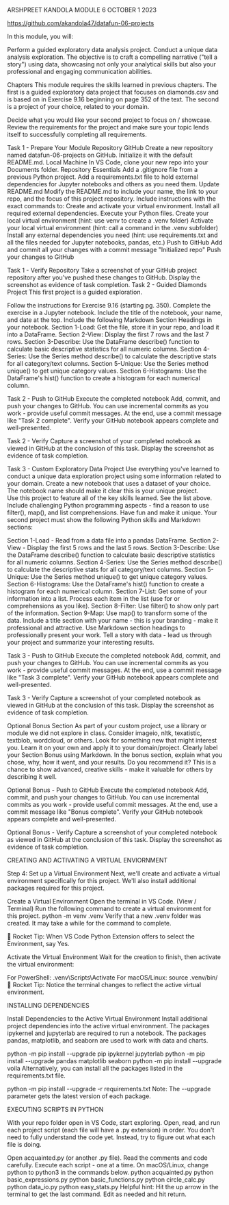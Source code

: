 ARSHPREET KANDOLA
MODULE 6 
OCTOBER 1 2023

https://github.com/akandola47/datafun-06-projects

In this module, you will:

Perform a guided exploratory data analysis project.
Conduct a unique data analysis exploration.
The objective is to craft a compelling narrative ("tell a story") using data, showcasing not only your analytical skills but also your professional and engaging communication abilities.

Chapters
This module requires the skills learned in previous chapters. The first is a guided exploratory data project that focuses on diamonds.csv and is based on in Exercise 9.16 beginning on page 352 of the text. The second is a project of your choice, related to your domain.

Decide what you would like your second project to focus on / showcase. Review the requirements for the project and make sure your topic lends itself to successfully completing all requirements.

Task 1 - Prepare Your Module Repository
GitHub
Create a new repository named datafun-06-projects on GitHub.
Initialize it with the default README.md.
Local Machine
In VS Code, clone your new repo into your Documents folder.
Repository Essentials
Add a .gitignore file from a previous Python project.
Add a requirements.txt file to hold external dependencies for Jupyter notebooks and others as you need them. 
Update README.md
Modify the README.md to include your name, the link to your repo, and the focus of this project repository. 
Include instructions with the exact commands to: 
Create and activate your virtual environment.
Install all required external dependencies.
Execute your Python files.
Create your local virtual environment (hint: use venv to create a .venv folder)
Activate your local virtual environment (hint: call a command in the .venv subfolder)
Install any external dependencies you need (hint: use requirements.txt and all the files needed for Jupyter notebooks, pandas, etc.)
Push to GitHub 
Add and commit all your changes with a commit message "Initialized repo"
Push your changes to GitHub
 

Task 1 - Verify Repository
Take a screenshot of your GitHub project repository after you've pushed these changes to GitHub.
Display the screenshot as evidence of task completion.
Task 2 - Guided Diamonds Project
This first project is a guided exploration. 

Follow the instructions for Exercise 9.16 (starting pg. 350).
Complete the exercise in a Jupyter notebook. 
Include the title of the notebook, your name, and date at the top.
Include the following Markdown Section Headings in your notebook. 
Section 1-Load: Get the file, store it in your repo, and load it into a DataFrame. 
Section 2-View: Display the first 7 rows and the last 7 rows.
Section 3-Describe: Use the DataFrame describe() function to calculate basic descriptive statistics for all numeric columns. 
Section 4-Series: Use the Series method describe() to calculate the descriptive stats for all category/text columns.
Section 5-Unique: Use the Series method unique() to get unique category values. 
Section 6-Histograms: Use the DataFrame's hist() function to create a histogram for each numerical column.
 

Task 2 - Push to GitHub
Execute the completed notebook
Add, commit, and push your changes to GitHub. You can use incremental commits as you work - provide useful commit messages.
At the end, use a commit message like "Task 2 complete".
Verify your GitHub notebook appears complete and well-presented. 
 

Task 2 - Verify
Capture a screenshot of your completed notebook as viewed in GitHub at the conclusion of this task.
Display the screenshot as evidence of task completion.
 

Task 3 - Custom Exploratory Data Project
Use everything you've learned to conduct a unique data exploration project using some information related to your domain. 
Create a new notebook that uses a dataset of your choice.
The notebook name should make it clear this is your unique project.  
Use this project to feature all of the key skills learned. See the list above. 
Include challenging Python programming aspects - find a reason to use filter(), map(), and list comprehensions.
Have fun and make it unique.
Your second project must show the following Python skills and Markdown sections:

Section 1-Load - Read from a data file into a pandas DataFrame.
Section 2-View - Display the first 5 rows and the last 5 rows.
Section 3-Describe: Use the DataFrame describe() function to calculate basic descriptive statistics for all numeric columns. 
Section 4-Series: Use the Series method describe() to calculate the descriptive stats for all category/text columns.
Section 5-Unique: Use the Series method unique() to get unique category values. 
Section 6-Histograms: Use the DataFrame's hist() function to create a histogram for each numerical column.
Section 7-List: Get some of your information into a list. Process each item in the list (use for or comprehensions as you like). 
Section 8-Filter: Use filter() to show only part of the information. 
Section 9-Map: Use map() to transform some of the data. 
Include a title section with your name - this is your branding - make it professional and attractive.
Use Markdown section headings to professionally present your work. 
Tell a story with data - lead us through your project and summarize your interesting results. 
 

Task 3 - Push to GitHub
Execute the completed notebook
Add, commit, and push your changes to GitHub. You can use incremental commits as you work - provide useful commit messages.
At the end, use a commit message like "Task 3 complete".
Verify your GitHub notebook appears complete and well-presented. 
 

Task 3 - Verify
Capture a screenshot of your completed notebook as viewed in GitHub at the conclusion of this task.
Display the screenshot as evidence of task completion.
 

Optional Bonus Section
As part of your custom project, use a library or module we did not explore in class.
Consider imageio, nltk, texatistic, textblob, wordcloud, or others. 
Look for something new that might interest you. 
Learn it on your own and apply it to your domain/project. 
Clearly label your Section Bonus using Markdown. 
In the bonus section, explain what you chose, why, how it went, and your results. Do you recommend it? 
This is a chance to show advanced, creative skills - make it valuable for others by describing it well. 
 

Optional Bonus - Push to GitHub
Execute the completed notebook
Add, commit, and push your changes to GitHub. You can use incremental commits as you work - provide useful commit messages.
At the end, use a commit message like "Bonus complete".
Verify your GitHub notebook appears complete and well-presented. 
 

Optional Bonus - Verify
Capture a screenshot of your completed notebook as viewed in GitHub at the conclusion of this task.
Display the screenshot as evidence of task completion.

CREATING AND ACTIVATING A VIRTUAL ENVIORNMENT

Step 4: Set up a Virtual Environment Next, we'll create and activate a virtual environment specifically for this project. We'll also install additional packages required for this project.

Create a Virtual Environment Open the terminal in VS Code. (View / Terminal) Run the following command to create a virtual environment for this project. python -m venv .venv Verify that a new .venv folder was created. It may take a while for the command to complete.

🚀 Rocket Tip: When VS Code Python Extension offers to select the Environment, say Yes.

Activate the Virtual Environment Wait for the creation to finish, then activate the virtual environment:

For PowerShell: .venv\Scripts\Activate For macOS/Linux: source .venv/bin/ 🚀 Rocket Tip: Notice the terminal changes to reflect the active virtual environment.

INSTALLING DEPENDENCIES

Install Dependencies to the Active Virtual Environment Install additional project dependencies into the active virtual environment. The packages ipykernel and jupyterlab are required to run a notebook. The packages pandas, matplotlib, and seaborn are used to work with data and charts.

python -m pip install --upgrade pip ipykernel jupyterlab python -m pip install --upgrade pandas matplotlib seaborn python -m pip install --upgrade voila Alternatively, you can install all the packages listed in the requirements.txt file.

python -m pip install --upgrade -r requirements.txt Note: The --upgrade parameter gets the latest version of each package.

EXECUTING SCRIPTS IN PYTHON

With your repo folder open in VS Code, start exploring. Open, read, and run each project script (each file will have a .py extension) in order. You don't need to fully understand the code yet. Instead, try to figure out what each file is doing.

Open acquainted.py (or another .py file). Read the comments and code carefully. Execute each script - one at a time. On macOS/Linux, change python to python3 in the commands below. python acquainted.py python basic_expressions.py python basic_functions.py python circle_calc.py python data_io.py python easy_stats.py Helpful hint: Hit the up arrow in the terminal to get the last command. Edit as needed and hit return.